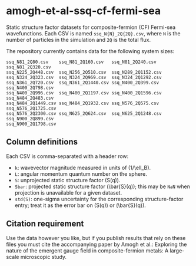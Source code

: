 # amogh-et-al-ssq-cf-fermi-sea

Static structure factor datasets for composite-fermion (CF) Fermi-sea
wavefunctions. Each CSV is named `ssq_N{N}_2Q{2Q}.csv`, where `N` is the
number of particles in the simulation and `2Q` is the total flux.

The repository currently contains data for the following system sizes:

```
ssq_N81_2Q80.csv    ssq_N81_2Q160.csv   ssq_N81_2Q240.csv ssq_N81_2Q320.csv
ssq_N225_2Q448.csv  ssq_N256_2Q510.csv  ssq_N289_2Q1152.csv ssq_N324_2Q323.csv  ssq_N324_2Q969.csv  ssq_N324_2Q1292.csv
ssq_N361_2Q720.csv  ssq_N361_2Q1440.csv ssq_N400_2Q399.csv  ssq_N400_2Q798.csv
ssq_N400_2Q996.csv  ssq_N400_2Q1197.csv ssq_N400_2Q1596.csv ssq_N484_2Q483.csv
ssq_N484_2Q1449.csv ssq_N484_2Q1932.csv ssq_N576_2Q575.csv  ssq_N576_2Q1725.csv
ssq_N576_2Q2300.csv ssq_N625_2Q624.csv  ssq_N625_2Q1248.csv ssq_N900_2Q899.csv
ssq_N900_2Q1798.csv
```

## Column definitions

Each CSV is comma-separated with a header row:

- `k`: wavevector magnitude measured in units of \(1/\ell_B\).
- `L`: angular momentum quantum number on the sphere.
- `S`: unprojected static structure factor \(S(q)\).
- `Sbar`: projected static structure factor \(\bar{S}(q)\); this may be
  `NaN` when projection is unavailable for a given dataset.
- `std(S)`: one-sigma uncertainty for the corresponding structure-factor
  entry; treat it as the error bar on \(S(q)\) or \(\bar{S}(q)\).

## Citation requirement

Use the data however you like, but if you publish results that rely on
these files you must cite the accompanying paper by Amogh et al.: Exploring the nature of the emergent gauge field in composite-fermion metals: A large-scale microscopic study.
